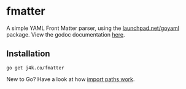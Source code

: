 # fmatter

A simple YAML Front Matter parser, using the [launchpad.net/goyaml](http://godoc.org/launchpad.net/goyaml) package. View the godoc documentation [here](http://godoc.org/j4k.co/fmatter).

## Installation

	go get j4k.co/fmatter

New to Go? Have a look at how [import paths work](http://golang.org/doc/code.html#remote).

